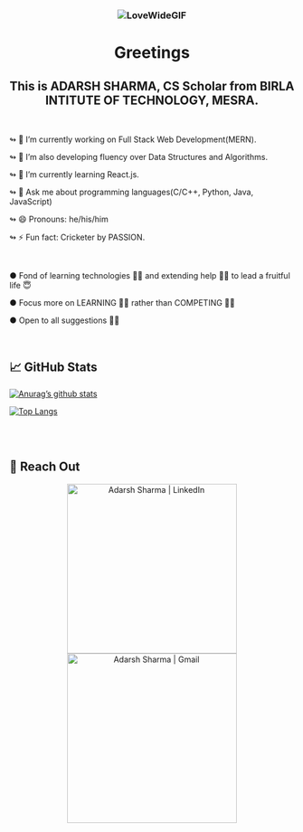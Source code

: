 ### <p align="center">![LoveWideGIF](https://user-images.githubusercontent.com/69284082/155893933-2b95fbbf-c638-44f8-bdb6-15c88724bd5a.gif)</p>


### <h1 align="center">Greetings</h1> 


<h2 align="center">This is ADARSH SHARMA, CS Scholar from BIRLA INTITUTE OF TECHNOLOGY, MESRA.</h2>
</br>

↬ 🔭 I’m currently working on Full Stack Web Development(MERN).

↬ 🔧 I’m also developing fluency over Data Structures and Algorithms.

↬ 🌱 I’m currently learning React.js.

↬ 💬 Ask me about programming languages(C/C++, Python, Java, JavaScript)

↬ 😄 Pronouns: he/his/him

↬ ⚡ Fun fact: Cricketer by PASSION.

</br>
          
● Fond of learning technologies 👨‍🏫 and extending help 🤝🏼 to lead a fruitful life 😇

● Focus more on LEARNING ✍🏼 rather than COMPETING 💪🏼

● Open to all suggestions ✌🏼


</br>


## 📈 GitHub Stats



[![Anurag’s github stats](https://github-readme-stats.vercel.app/api?username=adi1103sh)](https://github.com/adi1103sh)


[![Top Langs](https://github-readme-stats.vercel.app/api/top-langs/?username=adi1103sh&layout=compact)](https://github.com/adi1103sh)


</br>
</br>

## 📧 Reach Out

<p align="center"><a href="https://www.linkedin.com/in/adarshsharma11/"><img src="https://raw.github.com/adi1103sh/adi1103sh/main/assets/Connect with me.gif" alt="Adarsh Sharma | LinkedIn" height="300px"/></a> <a href="https://mail.google.com/mail/u/0/#inbox?compose=CllgCHrglpKPNnCnqDslkCSPDWdzsPhmHhnrDFBSnhqhcDxCgdBJHmsZhJvsKhHZkBRLKbSXxNB"><img src="https://raw.github.com/adi1103sh/adi1103sh/main/assets/Write to me.gif" alt="Adarsh Sharma | Gmail" height="300px"/></a></p>
